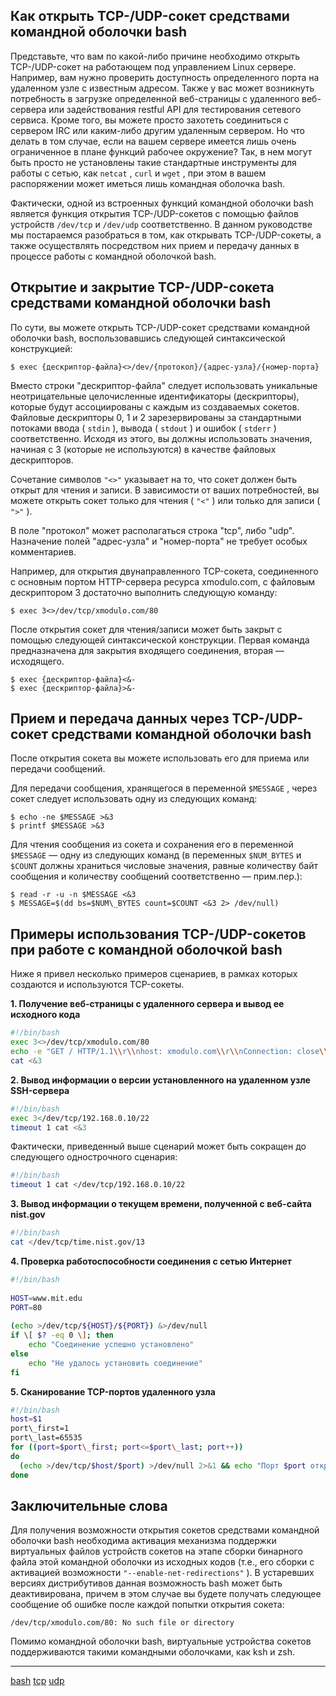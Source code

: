 ## Как открыть TCP-/UDP-сокет средствами командной оболочки bash

Представьте, что вам по какой-либо причине необходимо открыть TCP-/UDP-сокет на работающем под управлением Linux сервере. Например, вам нужно проверить доступность определенного порта на удаленном узле с известным адресом. Также у вас может возникнуть потребность в загрузке определенной веб-страницы с удаленного веб-сервера или задействования restful API для тестирования сетевого сервиса. Кроме того, вы можете просто захотеть соединиться с сервером IRC или каким-либо другим удаленным сервером. Но что делать в том случае, если на вашем сервере имеется лишь очень ограниченное в плане функций рабочее окружение? Так, в нем могут быть просто не установлены такие стандартные инструменты для работы с сетью, как `netcat` , `curl` и `wget` , при этом в вашем распоряжении может иметься лишь командная оболочка bash.

Фактически, одной из встроенных функций командной оболочки bash является функция открытия TCP-/UDP-сокетов с помощью файлов устройств `/dev/tcp` и `/dev/udp` соответственно. В данном руководстве мы постараемся разобраться в том, как открывать TCP-/UDP-сокеты, а также осуществлять посредством них прием и передачу данных в процессе работы с командной оболочкой bash.

## Открытие и закрытие TCP-/UDP-сокета средствами командной оболочки bash

По сути, вы можете открыть TCP-/UDP-сокет средствами командной оболочки bash, воспользовавшись следующей синтаксической конструкцией:

```console
$ exec {дескриптор-файла}<>/dev/{протокол}/{адрес-узла}/{номер-порта}
```

Вместо строки "дескриптор-файла" следует использовать уникальные неотрицательные целочисленные идентификаторы (дескрипторы), которые будут ассоциированы с каждым из создаваемых сокетов. Файловые дескрипторы 0, 1 и 2 зарезервированы за стандартными потоками ввода ( `stdin` ), вывода ( `stdout` ) и ошибок ( `stderr` ) соответственно. Исходя из этого, вы должны использовать значения, начиная с 3 (которые не используются) в качестве файловых дескрипторов.

Сочетание символов `"<>"` указывает на то, что сокет должен быть открыт для чтения и записи. В зависимости от ваших потребностей, вы можете открыть сокет только для чтения ( `"<"` ) или только для записи ( `">"` ).

В поле "протокол" может располагаться строка "tcp", либо "udp". Назначение полей "адрес-узла" и "номер-порта" не требует особых комментариев.

Например, для открытия двунаправленного TCP-сокета, соединенного с основным портом HTTP-сервера ресурса xmodulo.com, с файловым дескриптором 3 достаточно выполнить следующую команду:

```console
$ exec 3<>/dev/tcp/xmodulo.com/80
```

После открытия сокет для чтения/записи может быть закрыт с помощью следующей синтаксической конструкции. Первая команда предназначена для закрытия входящего соединения, вторая — исходящего.

```console
$ exec {дескриптор-файла}<&-
$ exec {дескриптор-файла}>&-
```

## Прием и передача данных через TCP-/UDP-сокет средствами командной оболочки bash

После открытия сокета вы можете использовать его для приема или передачи сообщений.

Для передачи сообщения, хранящегося в переменной `$MESSAGE` , через сокет следует использовать одну из следующих команд:

```console
$ echo -ne $MESSAGE >&3
$ printf $MESSAGE >&3
```

Для чтения сообщения из сокета и сохранения его в переменной `$MESSAGE` — одну из следующих команд (в переменных `$NUM_BYTES` и `$COUNT` должны храниться числовые значения, равные количеству байт сообщения и количеству сообщений соответственно — прим.пер.):

```console
$ read -r -u -n $MESSAGE <&3
$ MESSAGE=$(dd bs=$NUM\_BYTES count=$COUNT <&3 2> /dev/null)
```

## Примеры использования TCP-/UDP-сокетов при работе с командной оболочкой bash

Ниже я привел несколько примеров сценариев, в рамках которых создаются и используются TCP-сокеты.

 **1\. Получение веб-страницы с удаленного сервера и вывод ее исходного кода** 

```bash
#!/bin/bash
exec 3<>/dev/tcp/xmodulo.com/80
echo -e "GET / HTTP/1.1\\r\\nhost: xmodulo.com\\r\\nConnection: close\\r\\n\\r\\n" >&3
cat <&3
```

 **2\. Вывод информации о версии установленного на удаленном узле SSH-сервера** 

```bash
#!/bin/bash
exec 3</dev/tcp/192.168.0.10/22
timeout 1 cat <&3
```

Фактически, приведенный выше сценарий может быть сокращен до следующего однострочного сценария:

```bash
#!/bin/bash
timeout 1 cat </dev/tcp/192.168.0.10/22
```

 **3\. Вывод информации о текущем времени, полученной с веб-сайта nist.gov** 

```bash
#!/bin/bash
cat </dev/tcp/time.nist.gov/13
```

 **4\. Проверка работоспособности соединения с сетью Интернет** 

```bash
#!/bin/bash
 
HOST=www.mit.edu
PORT=80
 
(echo >/dev/tcp/${HOST}/${PORT}) &>/dev/null
if \[ $? -eq 0 \]; then
    echo "Соединение успешно установлено"
else
    echo "Не удалось установить соединение"
fi
```

 **5\. Сканирование TCP-портов удаленного узла** 

```bash
#!/bin/bash
host=$1
port\_first=1
port\_last=65535
for ((port=$port\_first; port<=$port\_last; port++))
do
  (echo >/dev/tcp/$host/$port) >/dev/null 2>&1 && echo "Порт $port открыт"
done
```

## Заключительные слова

Для получения возможности открытия сокетов средствами командной оболочки bash необходима активация механизма поддержки виртуальных файлов устройств сокетов на этапе сборки бинарного файла этой командной оболочки из исходных кодов (т.е., его сборки с активацией возможности `"--enable-net-redirections"` ). В устаревших версиях дистрибутивов данная возможность bash может быть деактивирована, причем в этом случае вы будете получать следующее сообщение об ошибке после каждой попытки открытия сокета:

```
/dev/tcp/xmodulo.com/80: No such file or directory
```

Помимо командной оболочки bash, виртуальные устройства сокетов поддерживаются такими командными оболочками, как ksh и zsh.

**********
[bash](/tags/bash.md)
[tcp](/tags/tcp.md)
[udp](/tags/udp.md)

